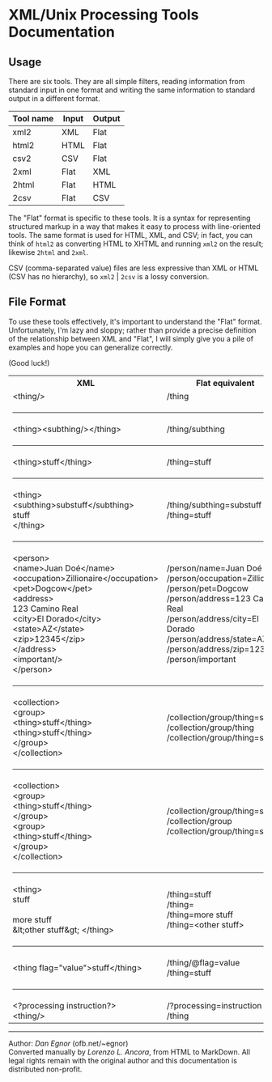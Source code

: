 # XML/Unix Processing Tools Documentation

## Usage

There are six tools. They are all simple filters, reading information from standard input in one format and writing the same information to standard output in a different format.

| Tool name | Input        | Output |
|-----------|--------------|--------|
| xml2 	    | XML          | Flat   |
| html2     | HTML 	       | Flat   |
| csv2 	    | CSV          | Flat   |
| 2xml 	    | Flat 	       | XML    |
| 2html     | Flat 	       | HTML   |
| 2csv 	    | Flat 	       | CSV    |

The "Flat" format is specific to these tools. It is a syntax for representing structured markup in a way that makes it easy to process with line-oriented tools. The same format is used for HTML, XML, and CSV; in fact, you can think of `html2` as converting HTML to XHTML and running `xml2` on the result; likewise `2html` and `2xml`.

CSV (comma-separated value) files are less expressive than XML or HTML (CSV has no hierarchy), so `xml2` | `2csv` is a lossy conversion.

## File Format

To use these tools effectively, it's important to understand the "Flat" format. Unfortunately, I'm lazy and sloppy; rather than provide a precise definition of the relationship between XML and "Flat", I will simply give you a pile of examples and hope you can generalize correctly.

(Good luck!)

<table>
<tr><th>XML</th><th>Flat equivalent</th>

<tr>
<td>&lt;thing/&gt;</td>
<td>/thing</td>

<tr><td colspan="2"><hr></td>
<tr>
<td>&lt;thing&gt;&lt;subthing/&gt;&lt;/thing&gt;</td>
<td>/thing/subthing</td>

<tr><td colspan="2"><hr></td>
<tr>
<td>&lt;thing&gt;stuff&lt;/thing&gt;</td>
<td>/thing=stuff</td>

<tr><td colspan="2"><hr></td>
<tr>
<td>
  &lt;thing&gt;<br>
<span class="items">
  &lt;subthing&gt;substuff&lt;/subthing&gt;<br>
  stuff<br>
</span>
  &lt;/thing&gt;<br>
</td>
<td>
  /thing/subthing=substuff<br>
  /thing=stuff<br>
</td>

<tr><td colspan="2"><hr></td>
<tr>
<td>
  &lt;person&gt;<br>
<span class="items">
  &lt;name&gt;Juan Do&eacute;&lt;/name&gt;<br>
  &lt;occupation&gt;Zillionaire&lt;/occupation&gt;<br>
  &lt;pet&gt;Dogcow&lt;/pet&gt;<br>
  &lt;address&gt;<br>
<span class="items">
    123 Camino Real<br>
    &lt;city&gt;El Dorado&lt;/city&gt;<br>
    &lt;state&gt;AZ&lt;/state&gt;<br>
    &lt;zip&gt;12345&lt;/zip&gt;<br>
</span>
  &lt;/address&gt;<br>
  &lt;important/&gt;<br>
</span>
  &lt;/person&gt;<br>
</td>
<td>
  /person/name=Juan Do&eacute;<br>
  /person/occupation=Zillionaire<br>
  /person/pet=Dogcow<br>
  /person/address=123 Camino Real<br>
  /person/address/city=El Dorado<br>
  /person/address/state=AZ<br>
  /person/address/zip=12345<br>
  /person/important
</td>

<tr><td colspan="2"><hr></td>
<tr>
<td>
  &lt;collection&gt;<br>
<span class="items">
    &lt;group&gt;<br>
<span class="items">
      &lt;thing&gt;stuff&lt;/thing&gt;<br>
      &lt;thing&gt;stuff&lt;/thing&gt;<br>
</span>
    &lt;/group&gt;<br>
</span>
  &lt;/collection&gt;<br>
</td>
<td>
  /collection/group/thing=stuff<br>
  /collection/group/thing<br>
  /collection/group/thing=stuff<br>
</td>

<tr><td colspan="2"><hr></td>
<tr>
<td>
  &lt;collection&gt;<br>
<span class="items">
    &lt;group&gt;<br>
<span class="items">
      &lt;thing&gt;stuff&lt;/thing&gt;<br>
</span>
    &lt;/group&gt;<br>
    &lt;group&gt;<br>
<span class="items">
      &lt;thing&gt;stuff&lt;/thing&gt;<br>
</span>
    &lt;/group&gt;<br>
</span>
  &lt;/collection&gt;<br>
</td>
<td>
  /collection/group/thing=stuff<br>
  /collection/group<br>
  /collection/group/thing=stuff<br>
</td>

<tr><td colspan="2"><hr></td>
<tr>
<td>
  &lt;thing&gt;<br>
<span class="items">
    stuff<br>
    <br>
    more stuff<br>
    &amp;lt;other stuff&amp;gt;
</span>
  &lt;/thing&gt;<br>
</td>
<td>
  /thing=stuff<br>
  /thing=<br>
  /thing=more stuff<br>
  /thing=&lt;other stuff&gt;<br>
</td>

<tr><td colspan="2"><hr></td>
<tr>
<td>&lt;thing flag="value"&gt;stuff&lt;/thing&gt;</td>
<td>
  /thing/@flag=value<br>
  /thing=stuff<br>
</td>

<tr><td colspan="2"><hr></td>
<tr>
<td>
  &lt;?processing instruction?&gt;<br>
  &lt;thing/&gt;
<td>
  /?processing=instruction<br>
  /thing<br>
</td>

</table>

---

Author: *Dan Egnor* (ofb.net/~egnor)<br/>
Converted manually by *Lorenzo L. Ancora*, from HTML to MarkDown. All legal rights remain with the original author and this documentation is distributed non-profit.
